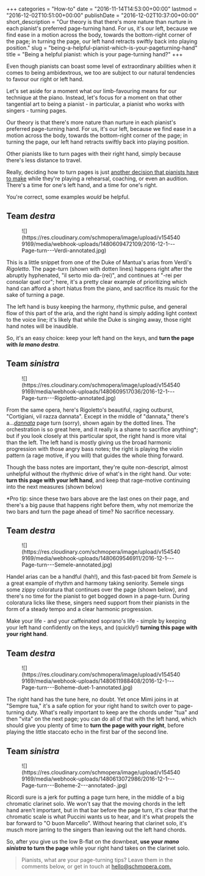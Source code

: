 +++
categories = "How-to"
date = "2016-11-14T14:53:00+00:00"
lastmod = "2016-12-02T10:51:00+00:00"
publishDate = "2016-12-02T10:37:00+00:00"
short_description = "Our theory is that there's more nature than nurture in each pianist's preferred page-turning hand. For us, it's our left, because we find ease in a motion across the body, towards the bottom-right corner of the page; in turning the page, our left hand retracts swiftly back into playing position."
slug = "being-a-helpful-pianist-which-is-your-pageturning-hand"
title = "Being a helpful pianist: which is your page-turning hand?"
+++

Even though pianists can boast some level of extraordinary abilities when it comes to being ambidextrous, we too are subject to our natural tendencies to favour our right or left hand.

Let's set aside for a moment what our limb-favouring means for our technique at the piano. Instead, let's focus for a moment on that other tangential art to being a pianist - in particular, a pianist who works with singers - turning pages.

Our theory is that there's more nature than nurture in each pianist's preferred page-turning hand. For us, it's our left, because we find ease in a motion across the body, towards the bottom-right corner of the page; in turning the page, our left hand retracts swiftly back into playing position.

Other pianists like to turn pages with their right hand, simply because there's less distance to travel. 

Really, deciding how to turn pages is just [another decision that pianists have to make](/the-opera-pianists-list-o-priorities/) while they're playing a rehearsal, coaching, or even an audition. There's a time for one's left hand, and a time for one's right. 

You're correct, some examples *would* be helpful. 

## Team *destra*

<figure data-type="image">
![](https://res.cloudinary.com/schmopera/image/upload/v1545409169/media/webhook-uploads/1480609472109/2016-12-1---Page-turn---Verdi-annotated.jpg)</figure>

This is a little snippet from one of the Duke of Mantua's arias from Verdi's *Rigoletto*. The page-turn (shown with dotten lines) happens right after the abruptly hyphenated, "il serto mio da-(rei)", and continues at "-rei per consolar quel cor"; here, it's a pretty clear example of prioritizing which hand can afford a short hiatus from the piano, and sacrifice its music for the sake of turning a page. 

The left hand is busy keeping the harmony, rhythmic pulse, and general flow of this part of the aria, and the right hand is simply adding light context to the voice line; it's likely that while the Duke is singing away, those right hand notes will be inaudible.

So, it's an easy choice: keep your left hand on the keys, and **turn the page with *la mano destra***.

## Team *sinistra*

<figure data-type="image">
![](https://res.cloudinary.com/schmopera/image/upload/v1545409169/media/webhook-uploads/1480609517036/2016-12-1---Page-turn---Rigoletto-annotated.jpg)</figure>

From the same opera, here's Rigoletto's beautiful, raging outburst, "Cortigiani, vil razza dannata". Except in the middle of "dannata," there's a...[*dannata*](https://translate.google.ca/#it/en/dannata) page turn (sorry), shown again by the dotted lines. The orchestration is so great here, and it really is a shame to sacrifice anything\*; but if you look closely at this particular spot, the right hand is more vital than the left. The left hand is mostly giving us the broad harmonic progression with those angry bass notes; the right is playing the violin pattern (a rage motive, if you will) that guides the whole thing forward. 

Though the bass notes are important, they're quite non-descript, almost unhelpful without the rhythmic drive of what's in the right hand. Our vote: **turn this page with your left hand**, and keep that rage-motive continuing into the next measures (shown below)

\*Pro tip: since these two bars above are the last ones on their page, and there's a big pause that happens right before them, why not memorize the two bars and turn the page ahead of time? No sacrifice necessary.

## Team *destra*

<figure data-type="image">
![](https://res.cloudinary.com/schmopera/image/upload/v1545409169/media/webhook-uploads/1480609546911/2016-12-1---Page-turn---Semele-annotated.jpg)</figure>

Handel arias can be a handful (hah!), and this fast-paced bit from *Semele* is a great example of rhythm and harmony taking seniority. Semele sings some zippy coloratura that continues over the page (shown below), and there's no time for the pianist to get bogged down in a page-turn. During coloratura licks like these, singers need support from their pianists in the form of a steady tempo and a clear harmonic progression.

Make your life - and your caffeinated soprano's life - simple by keeping your left hand confidently on the keys, and (quickly!) **turning this page with your right hand**.

## Team *destra*

<figure data-type="image">![](https://res.cloudinary.com/schmopera/image/upload/v1545409169/media/webhook-uploads/1480611988408/2016-12-1---Page-turn---Boheme-duet-1-annotated.jpg)
</figure>

The right hand has the tune here, no doubt. Yet once Mimì joins in at "Sempre tua," it's a safe option for your right hand to switch over to page-turning duty. What's really important to keep are the chords under "tua" and then "vita" on the next page; you can do all of that with the left hand, which should give you plenty of time to **turn the page with your right**, before playing the little staccato echo in the first bar of the second line.

## Team *sinistra*

<figure data-type="image">
![](https://res.cloudinary.com/schmopera/image/upload/v1545409169/media/webhook-uploads/1480613072986/2016-12-1---Page-turn---Boheme-2---annotated-.jpg)
</figure>

Ricordi sure is a jerk for putting a page turn here, in the middle of a big chromatic clarinet solo. We won't say that the moving chords in the left hand aren't important, but in that bar before the page turn, it's clear that the chromatic scale is what Puccini wants us to hear, and it's what propels the bar forward to "O buon Marcello". Without hearing that clarinet solo, it's musch more jarring to the singers than leaving out the left hand chords. 

So, after you give us the low B-flat on the downbeat, **use your *mano sinistra* to turn the page** while your right hand takes on the clarinet solo.

>Pianists, what are your page-turning tips? Leave them in the comments below, or get in touch at [hello@schmopera.com.](mailto:hello@schmopera.com)
